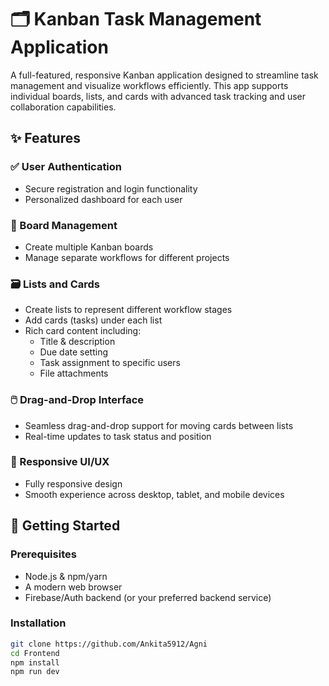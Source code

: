 # 🗂️ Kanban Task Management Application

A full-featured, responsive Kanban application designed to streamline task management and visualize workflows efficiently. This app supports individual boards, lists, and cards with advanced task tracking and user collaboration capabilities.

## ✨ Features

### ✅ User Authentication
- Secure registration and login functionality  
- Personalized dashboard for each user

### 🧩 Board Management
- Create multiple Kanban boards  
- Manage separate workflows for different projects

### 🗃️ Lists and Cards
- Create lists to represent different workflow stages  
- Add cards (tasks) under each list  
- Rich card content including:
  - Title & description
  - Due date setting
  - Task assignment to specific users
  - File attachments

### 🖱️ Drag-and-Drop Interface
- Seamless drag-and-drop support for moving cards between lists  
- Real-time updates to task status and position

### 📱 Responsive UI/UX
- Fully responsive design  
- Smooth experience across desktop, tablet, and mobile devices

## 🚀 Getting Started

### Prerequisites

- Node.js & npm/yarn
- A modern web browser
- Firebase/Auth backend (or your preferred backend service)

### Installation

```bash
git clone https://github.com/Ankita5912/Agni
cd Frontend
npm install
npm run dev

